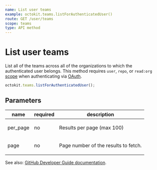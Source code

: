 ```yaml
---
name: List user teams
example: octokit.teams.listForAuthenticatedUser()
route: GET /user/teams
scope: teams
type: API method
---
```


# List user teams

List all of the teams across all of the organizations to which the authenticated user belongs. This method requires `user`, `repo`, or `read:org` [scope](https://developer.github.com/apps/building-oauth-apps/understanding-scopes-for-oauth-apps/) when authenticating via [OAuth](https://developer.github.com/apps/building-oauth-apps/).

```js
octokit.teams.listForAuthenticatedUser();
```

## Parameters

<table>
  <thead>
    <tr>
      <th>name</th>
      <th>required</th>
      <th>description</th>
    </tr>
  </thead>
  <tbody>
    <tr><td>per_page</td><td>no</td><td>

Results per page (max 100)

</td></tr>
<tr><td>page</td><td>no</td><td>

Page number of the results to fetch.

</td></tr>
  </tbody>
</table>

See also: [GitHub Developer Guide documentation](https://developer.github.com/v3/teams/#list-user-teams).
